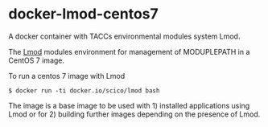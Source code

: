 docker-lmod-centos7
===================

A docker container with TACCs environmental modules system Lmod.   


The [Lmod](https://www.tacc.utexas.edu/research-development/tacc-projects/lmod) modules environment for management of MODUPLEPATH in a CentOS 7 image. 

To run a centos 7 image with Lmod 

```
$ docker run -ti docker.io/scico/lmod bash
```

The image is a base image to be used with 1) installed applications using Lmod or for 2) building further images depending on the presence of Lmod. 
